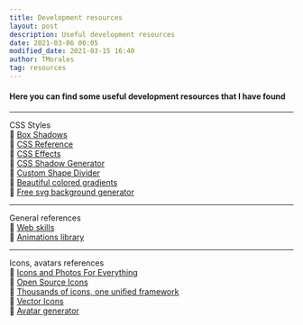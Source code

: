 ```yaml
---
title: Development resources
layout: post
description: Useful development resources
date: 2021-03-06 00:05
modified_date: 2021-03-15 16:40
author: TMorales
tag: resources
---
```

#### Here you can find some useful development resources that I have found
---
CSS Styles\
🔗 <a href="https://box-shadow.dev/" target="_blank">Box Shadows</a>\
🔗 <a href="https://cssreference.io/" target="_blank">CSS Reference</a>\
🔗 <a href="https://emilkowalski.github.io/css-effects-snippets/" target="_blank">CSS Effects</a>\
🔗 <a href="https://neumorphism.io/" target="_blank">CSS Shadow Generator</a>\
🔗 <a href="https://www.shapedivider.app/" target="_blank">Custom Shape Divider</a>\
🔗 <a href="https://uigradients.com/" target="_blank">Beautiful colored gradients</a>\
🔗 <a href="https://bgjar.com/" target="_blank">Free svg background generator</a>

---
General references\
🔗 <a href="https://andreasbm.github.io/web-skills/" target="_blank">Web skills</a>\
🔗 <a href="https://animate.style/" target="_blank">Animations library</a>

---
Icons, avatars references\
🔗 <a href="https://thenounproject.com/" target="_blank">Icons and Photos For Everything</a>\
🔗 <a href="https://ionicons.com/" target="_blank">Open Source Icons</a>\
🔗 <a href="https://iconify.design/" target="_blank">Thousands of icons, one unified framework</a>\
🔗 <a href="https://fontawesome.com/" target="_blank">Vector Icons</a>\
🔗 <a href="https://getavataaars.com/" target="_blank">Avatar generator</a>